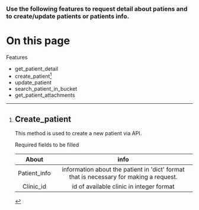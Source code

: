 ### Use the following features to request detail about patiens and to create/update patients or patients info.


# On this page

Features

- get_patient_detail
- create_patient[^1]
- update_patient
- search_patient_in_bucket
- get_patient_attachments




[^1]: # Create_patient

       This method is used to create a new patient via API.

       Required fields to be filled

       |About        |info      |
       |  :-------:  |:--------:|
       |Patient_info |information about the patient in 'dict' format that is necessary for making a request.|
       |Clinic_id    |id of available clinic in integer format   | 
